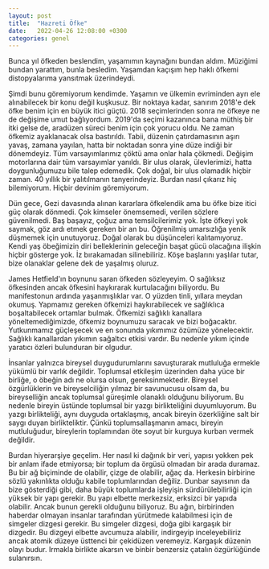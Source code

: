 ```yaml
---
layout: post
title:  "Hazreti Öfke"
date:   2022-04-26 12:08:00 +0300
categories: genel
---
```


Bunca yıl öfkeden beslendim, yaşamımın kaynağını bundan aldım. Müziğimi bundan yarattım, bunla besledim. Yaşamdan kaçışım hep haklı öfkemi distopyalarıma yansıtmak üzerindeydi.

Şimdi bunu göremiyorum kendimde. Yaşamın ve ülkemin evriminden ayrı ele alınabilecek bir konu değil kuşkusuz. Bir noktaya kadar, sanırım 2018'e dek öfke benim için en büyük itici güçtü. 2018 seçimlerinden sonra ne öfkeye ne de değişime umut bağlıyordum. 2019'da seçimi kazanınca bana müthiş bir itki gelse de, aradüzen süreci benim için çok yorucu oldu. Ne zaman öfkemiz ayaklanacak olsa bastırıldı. Tabii, düzenin çatırdamasının aşırı yavaş, zamana yayılan, hatta bir noktadan sonra yine düze indiği bir dönemdeyiz. Tüm varsayımlarımız çöktü ama onlar hala çökmedi. Değişim motorlarına dair tüm varsayımlar yanıldı. Bir ulus olarak, ülevlerimizi, hatta doygunluğumuzu bile talep edemedik. Çok doğal, bir ulus olamadık hiçbir zaman. 40 yıllık bir yalıtılmanın tanyerindeyiz. Burdan nasıl çıkarız hiç bilemiyorum. Hiçbir devinim göremiyorum.

Dün gece, Gezi davasında alınan kararlara öfkelendik ama bu öfke bize itici güç olarak dönmedi. Çok kimseler önemsemedi, verilen sözlere güvenilmedi. Baş başayız, çoğuz ama temsilcilerimiz yok. İşte öfkeyi yok saymak, göz ardı etmek gereken bir an bu. Öğrenilmiş umarsızlığa yenik düşmemek için unutuyoruz. Doğal olarak bu düşünceleri kalıtamıyoruz. Kendi yaş öbeğimizin diri belleklerinin geleceğin başat gücü olacağına ilişkin hiçbir gösterge yok. İz bırakamadan silinebiliriz. Köşe başlarını yaşlılar tutar, bize olanaklar gelene dek de yaşalmış oluruz.

James Hetfield'ın boynunu saran öfkeden sözleyeyim. O sağlıksız öfkesinden ancak öfkesini haykırarak kurtulacağını biliyordu. Bu manifestonun ardında yaşanmışlıklar var. O yüzden tinli, yıllara meydan okumuş. Yapmamız gereken öfkemizi haykırabilecek ve sağlıklıca boşaltabilecek ortamlar bulmak. Öfkemizi sağlıklı kanallara yöneltemediğimizde, öfkemiz boynumuzu saracak ve bizi boğacaktır. Yutkunmamız güçleşecek ve en sonunda yıkımımız özümüze yönelecektir. Sağlıklı kanallardan yıkımın sağaltıcı etkisi vardır. Bu nedenle yıkım içinde yaratıcı özleri bulunduran bir olgudur.

İnsanlar yalnızca bireysel duygudurumlarını savuşturarak mutluluğa ermekle yükümlü bir varlık değildir. Toplumsal etkileşim üzerinden daha yüce bir birliğe, o öbeğin adı ne olursa olsun, gereksinmektedir. Bireysel özgürlüklerin ve bireyselciliğin yılmaz bir savunucusu olsam da, bu bireyselliğin ancak toplumsal güreşimle olanaklı olduğunu biliyorum. Bu nedenle bireyin üstünde toplumsal bir yazgı birlikteliğini duyumluyorum. Bu yazgı birlikteliği, aynı duyguda ortaklaşmış, ancak bireyin özerkliğine salt bir saygı duyan birlikteliktir. Çünkü toplumsallaşmanın amacı, bireyin mutluluğudur, bireylerin toplamından öte soyut bir kurguya kurban vermek değildir.

Burdan hiyerarşiye geçelim. Her nasıl ki dağınık bir veri, yapısı yokken pek bir anlam ifade etmiyorsa; bir toplum da örgüsü olmadan bir arada duramaz. Bu bir ağ biçiminde de olabilir, çizge de olabilir, ağaç da. Herkesin birbirine sözlü yakınlıkta olduğu kabile toplumlarından değiliz. Dunbar sayısının da bize gösterdiği gibi, daha büyük toplumlarda işleyişin sürdürülebilirliği için yüksek bir yapı gerekir. Bu yapı elbette merkezsiz, erksizci bir yapıda olabilir. Ancak bunun gerekli olduğunu biliyoruz. Bu ağın, birbirinden haberdar olmayan insanlar tarafından yürütmede kalabilmesi için de simgeler dizgesi gerekir. Bu simgeler dizgesi, doğa gibi kargaşık bir dizgedir. Bu dizgeyi elbette avcumuza alabilir, indirgeyip inceleyebiliriz ancak atomik düzeye üsttenci bir çekidüzen veremeyiz. Kargaşık düzenin olayı budur. Irmakla birlikte akarsın ve binbir benzersiz çatalın özgürlüğünde sulanırsın.
